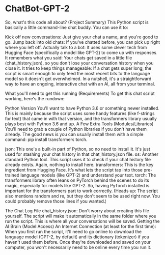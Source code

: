 # ChatBot-GPT-2

So, what's this code all about? (Project Summary)
This Python script is basically a little command-line chat buddy. You can use it to:

Kick off new conversations: Just give your chat a name, and you're good to go.
Jump back into old chats: If you've chatted before, you can pick up right where you left off.
Actually talk to a bot: It uses some clever tech from Hugging Face (specifically a model like GPT-2) to come up with responses.
It remembers what you said: Your chats get saved in a little file (chat_history.json), so you don't lose your conversation history when you close it.
It tries to keep things manageable: If a chat gets super long, the script is smart enough to only feed the most recent bits to the language model so it doesn't get overwhelmed.
In a nutshell, it's a straightforward way to have an ongoing, interactive chat with an AI, all from your terminal.

What you'll need to get this running (Requirements)
To get this chat script working, here's the rundown:

Python Version
You'll want to have Python 3.6 or something newer installed. This is mainly because the script uses some handy features (like f-strings for text) that came in with that version, and the transformers library usually plays best with Python 3.6 and up.
A Few Extra Tools (Modules/Libraries)
You'll need to grab a couple of Python libraries if you don't have them already. The good news is you can usually install them with a simple command: pip install transformers torch.

json: This one's a built-in part of Python, so no need to install it. It's just used for stashing your chat history in that chat_history.json file.
os: Another standard Python tool. This script uses it to check if your chat history file already exists. Again, nothing to install here.
transformers: This is the key ingredient from Hugging Face. It’s what lets the script tap into those pre-trained language models (like GPT-2) and understand your text.
torch: The transformers library often leans on PyTorch behind the scenes to do its magic, especially for models like GPT-2. So, having PyTorch installed is important for the transformers part to work correctly.
(Heads up: The script also mentions random and re, but they don't seem to be used right now. You could probably remove those lines if you wanted.)

The Chat Log File
chat_history.json: Don't worry about creating this file yourself. The script will make it automatically in the same folder where you run the script. This is where all your conversations will be saved.
Getting the AI Brain (Model Access)
An Internet Connection (at least for the first time): When you first run the script, it'll need to go online to download the language model (GPT-2, by default) and its dictionary (tokenizer) if you haven't used them before. Once they're downloaded and saved on your computer, you won't necessarily need to be online every time you run it.
